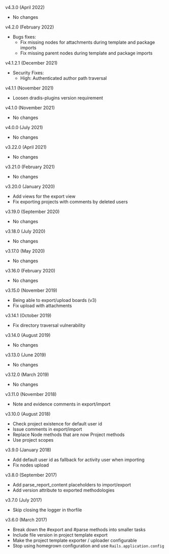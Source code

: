 v4.3.0 (April 2022)
  - No changes

v4.2.0 (February 2022)
  - Bugs fixes:
    - Fix missing nodes for attachments during template and package imports
    - Fix missing parent nodes during template and package imports

v4.1.2.1 (December 2021)
  - Security Fixes:
    - High: Authenticated author path traversal

v4.1.1 (November 2021)
  - Loosen dradis-plugins version requirement

v4.1.0 (November 2021)
  - No changes

v4.0.0 (July 2021)
  - No changes

v3.22.0 (April 2021)
  - No changes

v3.21.0 (February 2021)
  - No changes

v3.20.0 (January 2020)
  - Add views for the export view
  - Fix exporting projects with comments by deleted users

v3.19.0 (September 2020)
  - No changes

v3.18.0 (July 2020)
  - No changes

v3.17.0 (May 2020)
  - No changes

v3.16.0 (February 2020)
  - No changes

v3.15.0 (November 2019)
  - Being able to export/upload boards (v3)
  - Fix upload with attachments

v3.14.1 (October 2019)
  - Fix directory traversal vulnerability

v3.14.0 (August 2019)
  - No changes

v3.13.0 (June 2019)
  - No changes

v3.12.0 (March 2019)
  - No changes

v3.11.0 (November 2018)
  - Note and evidence comments in export/import

v3.10.0 (August 2018)
  - Check project existence for default user id
  - Issue comments in export/import
  - Replace Node methods that are now Project methods
  - Use project scopes

v3.9.0 (January 2018)
  - Add default user id as fallback for activity user when importing
  - Fix nodes upload

v3.8.0 (September 2017)
  - Add parse_report_content placeholders to import/export
  - Add version attribute to exported methodologies

v3.7.0 (July 2017)
  - Skip closing the logger in thorfile

v3.6.0 (March 2017)
  - Break down the #export and #parse methods into smaller tasks
  - Include file version in project template export
  - Make the project template exporter / uploader configurable
  - Stop using homegrown configuration and use `Rails.application.config`
